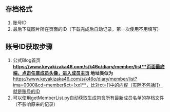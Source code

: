 ## 存档格式

1. 账号ID
2. 最后下载图片所在页面的ID（下载完成后自动记录，第一次使用不用填写）

## 账号ID获取步骤

1. 公式Blog首页**https://www.keyakizaka46.com/s/k46o/diary/member/list**页面最底端，点击任意成员头像，进入成员主页
   地址类似为**https://www.keyakizaka46.com/s/k46o/diary/member/list?ima=0000&cd=member&ct=[xx]**，比对ct=[]中的内容（实际不包括[]）就是账号的ID
2. 可以使用getMemberList.py自动获取生成包含所有最新成员名单的存档文件（不影响原来的记录）
